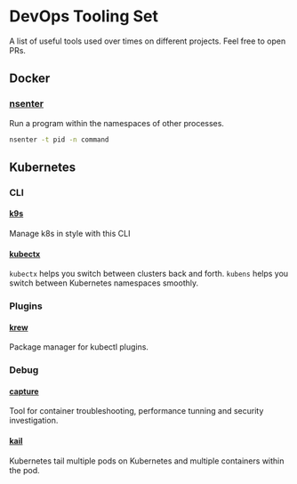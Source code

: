# DevOps Tooling Set
A list of useful tools used over times on different projects. Feel free to open PRs.

## Docker
### [nsenter](http://man7.org/linux/man-pages/man1/nsenter.1.html)
Run a program within the namespaces of other processes.
```bash
nsenter -t pid -n command
```

## Kubernetes
### CLI
#### [k9s](https://github.com/derailed/k9s)
Manage k8s in style with this CLI

#### [kubectx](https://github.com/ahmetb/kubectx)
   `kubectx` helps you switch between clusters back and forth.
   `kubens` helps you switch between Kubernetes namespaces smoothly.

### Plugins
#### [krew](https://github.com/kubernetes-sigs/krew)
Package manager for kubectl plugins.

### Debug
#### [capture](https://github.com/sysdiglabs/kubectl-capture)
Tool for container troubleshooting, performance tunning and security investigation.

#### [kail](https://github.com/boz/kail)
Kubernetes tail multiple pods on Kubernetes and multiple containers within the pod.



